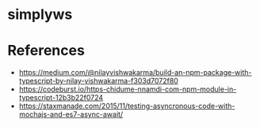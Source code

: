 # simplyws

# References
- https://medium.com/@nilayvishwakarma/build-an-npm-package-with-typescript-by-nilay-vishwakarma-f303d7072f80
- https://codeburst.io/https-chidume-nnamdi-com-npm-module-in-typescript-12b3b22f0724
- https://staxmanade.com/2015/11/testing-asyncronous-code-with-mochajs-and-es7-async-await/